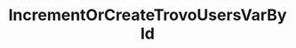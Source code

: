 ---
name: IncrementOrCreateTrovoUsersVarById
title: IncrementOrCreateTrovoUsersVarById
description: |
  Increments the values of Trovo user variables for a list of user IDs.
  If a variable does not exist for a user, a new one is created.
version: 0.2.4
parameters:
  - name: userIds
    descriptions: A List<string> of the user ids you want to increment the variables of
  - name: varName
    description: Name of the user variable
  - name: value
    description: Value of how much the user variables should be increased by
  - name: persisted
    description: |
      - `true` - Persisted user variables will be affected
      - `false` - Non-persisted user variable will be affected
---